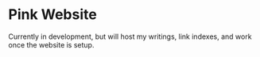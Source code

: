 # Pink Website
Currently in development, but will host my writings, link indexes, and work once the website is setup.
